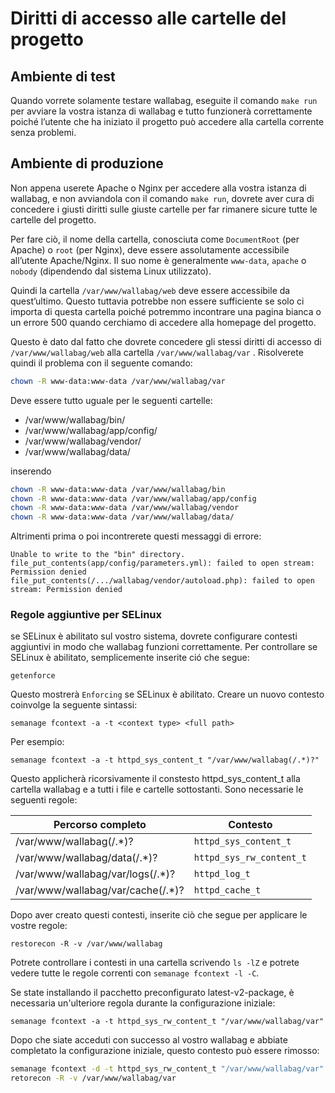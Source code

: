 # Diritti di accesso alle cartelle del progetto

## Ambiente di test

Quando vorrete solamente testare wallabag, eseguite il comando
`make run` per avviare la vostra istanza di wallabag e tutto funzionerà
correttamente poiché l’utente che ha iniziato il progetto può accedere
alla cartella corrente senza problemi.

## Ambiente di produzione

Non appena userete Apache o Nginx per accedere alla vostra istanza di
wallabag, e non avviandola con il comando `make run`, dovrete aver cura
di concedere i giusti diritti sulle giuste cartelle per far rimanere
sicure tutte le cartelle del progetto.

Per fare ciò, il nome della cartella, conosciuta come `DocumentRoot`
(per Apache) o `root` (per Nginx), deve essere assolutamente accessibile
all’utente Apache/Nginx. Il suo nome è generalmente `www-data`, `apache`
o `nobody` (dipendendo dal sistema Linux utilizzato).

Quindi la cartella `/var/www/wallabag/web` deve essere accessibile da
quest’ultimo. Questo tuttavia potrebbe non essere sufficiente se solo ci
importa di questa cartella poiché potremmo incontrare una pagina bianca
o un errore 500 quando cerchiamo di accedere alla homepage del progetto.

Questo è dato dal fatto che dovrete concedere gli stessi diritti di
accesso di `/var/www/wallabag/web` alla cartella `/var/www/wallabag/var`
. Risolverete quindi il problema con il seguente comando:

```bash
chown -R www-data:www-data /var/www/wallabag/var
```

Deve essere tutto uguale per le seguenti cartelle:

-   /var/www/wallabag/bin/
-   /var/www/wallabag/app/config/
-   /var/www/wallabag/vendor/
-   /var/www/wallabag/data/

inserendo

```bash
chown -R www-data:www-data /var/www/wallabag/bin
chown -R www-data:www-data /var/www/wallabag/app/config
chown -R www-data:www-data /var/www/wallabag/vendor
chown -R www-data:www-data /var/www/wallabag/data/
```

Altrimenti prima o poi incontrerete questi messaggi di errore:

```
Unable to write to the "bin" directory.
file_put_contents(app/config/parameters.yml): failed to open stream: Permission denied
file_put_contents(/.../wallabag/vendor/autoload.php): failed to open stream: Permission denied
```

### Regole aggiuntive per SELinux

se SELinux è abilitato sul vostro sistema, dovrete configurare contesti
aggiuntivi in modo che wallabag funzioni correttamente. Per controllare
se SELinux è abilitato, semplicemente inserite ció che segue:

`getenforce`

Questo mostrerà `Enforcing` se SELinux è abilitato. Creare un nuovo
contesto coinvolge la seguente sintassi:

`semanage fcontext -a -t <context type> <full path>`

Per esempio:

`semanage fcontext -a -t httpd_sys_content_t "/var/www/wallabag(/.*)?"`

Questo applicherà ricorsivamente il constesto httpd\_sys\_content\_t
alla cartella wallabag e a tutti i file e cartelle sottostanti. Sono
necessarie le seguenti regole:

| Percorso completo  | Contesto |
| ------------- | ------------- |
| /var/www/wallabag(/.\*)?  | `httpd_sys_content_t`  |
| /var/www/wallabag/data(/.\*)?  | `httpd_sys_rw_content_t`  |
| /var/www/wallabag/var/logs(/.\*)?  | `httpd_log_t`  |
| /var/www/wallabag/var/cache(/.\*)?  | `httpd_cache_t`  |

Dopo aver creato questi contesti, inserite ciò che segue per applicare
le vostre regole:

`restorecon -R -v /var/www/wallabag`

Potrete controllare i contesti in una cartella scrivendo `ls -lZ` e
potrete vedere tutte le regole correnti con `semanage fcontext -l -C`.

Se state installando il pacchetto preconfigurato latest-v2-package, è necessaria
un'ulteriore regola durante la configurazione iniziale:

`semanage fcontext -a -t httpd_sys_rw_content_t "/var/www/wallabag/var"`

Dopo che siate acceduti con successo al vostro wallabag e abbiate
completato la configurazione iniziale, questo contesto può essere
rimosso:

```bash
semanage fcontext -d -t httpd_sys_rw_content_t "/var/www/wallabag/var"
retorecon -R -v /var/www/wallabag/var
```
